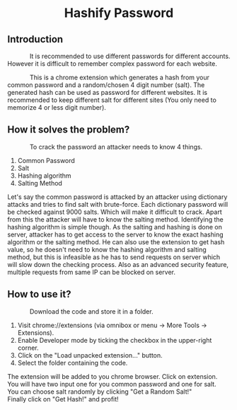 <h1 align="center"> Hashify Password</h1>

<h2>Introduction</h2>
<p style="text-indent: 10%">It is recommended to use different passwords for different accounts. However it is difficult to remember complex password for each website.</p>
<p style="text-indent: 10%">This is a chrome extension which generates a hash from your common password and a random/chosen 4 digit number (salt). The generated hash can be used as password for different websites. It is recommended to keep different salt for different sites (You only need to memorize 4 or less digit number).</p>
<h2>How it solves the problem?</h2>
<p style="text-indent: 10%">To crack the password an attacker needs to know 4 things.<br>

1.  Common Password
2.  Salt
3.  Hashing algorithm
4.  Salting Method

Let's say the common password is attacked by an attacker using dictionary attacks and tries to find salt with brute-force. Each dictionary password will be checked against 9000 salts.
Which will make it difficult to crack. Apart from this the attacker will have to know the salting method. Identifying the hashing algorithm is simple though.
As the salting and hashing is done on server, attacker has to get access to the server to know the exact hashing algorithm or the salting method. He can also use the extension to get hash value, so he doesn't need to know the hashing algorithm and salting method, but this is infeasible as he has to send requests on server which will slow down the checking process. Also as an advanced security feature, multiple requests from same IP can be blocked on server.
</p>
<h2>How to use it?</h2>
<p style="text-indent: 10%">Download the code and store it in a folder.<br>

1. Visit chrome://extensions (via omnibox or menu -> More Tools -> Extensions).
2. Enable Developer mode by ticking the checkbox in the upper-right corner.
3. Click on the "Load unpacked extension..." button.
4. Select the folder containing the code.

The extension will be added to you chrome browser. Click on extension.<br>
You will have two input one for you common password and one for salt.<br>
You can choose salt randomly by clicking "Get a Random Salt!"<br>
Finally click on "Get Hash!" and profit!
</p>
